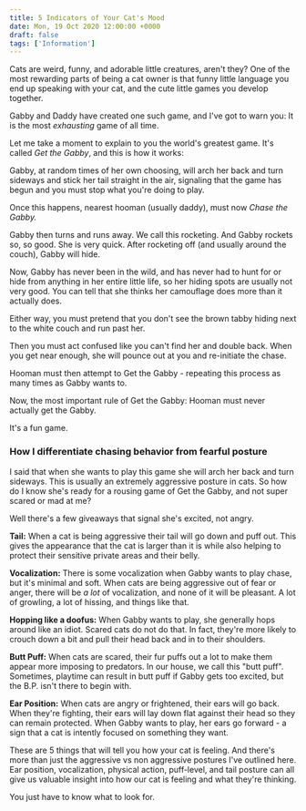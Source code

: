 ```yaml
---
title: 5 Indicators of Your Cat's Mood
date: Mon, 19 Oct 2020 12:00:00 +0000
draft: false
tags: ['Information']
---
```


Cats are weird, funny, and adorable little creatures, aren't they? One of the most rewarding parts of being a cat owner is that funny little language you end up speaking with your cat, and the cute little games you develop together.

Gabby and Daddy have created one such game, and I've got to warn you: It is the most _exhausting_ game of all time.

Let me take a moment to explain to you the world's greatest game. It's called _Get the Gabby_, and this is how it works:

Gabby, at random times of her own choosing, will arch her back and turn sideways and stick her tail straight in the air, signaling that the game has begun and you must stop what you're doing to play.

Once this happens, nearest hooman (usually daddy), must now _Chase the Gabby._

Gabby then turns and runs away. We call this rocketing. And Gabby rockets so, so good. She is very quick. After rocketing off (and usually around the couch), Gabby will hide.

Now, Gabby has never been in the wild, and has never had to hunt for or hide from anything in her entire little life, so her hiding spots are usually not very good. You can tell that she thinks her camouflage does more than it actually does.

Either way, you must pretend that you don't see the brown tabby hiding next to the white couch and run past her.

Then you must act confused like you can't find her and double back. When you get near enough, she will pounce out at you and re-initiate the chase.

Hooman must then attempt to Get the Gabby - repeating this process as many times as Gabby wants to.

Now, the most important rule of Get the Gabby: Hooman must never actually get the Gabby.

It's a fun game.

### How I differentiate chasing behavior from fearful posture

I said that when she wants to play this game she will arch her back and turn sideways. This is usually an extremely aggressive posture in cats. So how do I know she's ready for a rousing game of Get the Gabby, and not super scared or mad at me?

Well there's a few giveaways that signal she's excited, not angry.

**Tail:** When a cat is being aggressive their tail will go down and puff out. This gives the appearance that the cat is larger than it is while also helping to protect their sensitive private areas and their belly.

**Vocalization:** There is some vocalization when Gabby wants to play chase, but it's minimal and soft. When cats are being aggressive out of fear or anger, there will be _a lot_ of vocalization, and none of it will be pleasant. A lot of growling, a lot of hissing, and things like that.

**Hopping like a doofus:** When Gabby wants to play, she generally hops around like an idiot. Scared cats do not do that. In fact, they're more likely to crouch down a bit and pull their head back and in to their shoulders.

**Butt Puff:** When cats are scared, their fur puffs out a lot to make them appear more imposing to predators. In our house, we call this "butt puff". Sometimes, playtime can result in butt puff if Gabby gets too excited, but the B.P. isn't there to begin with.

**Ear Position:** When cats are angry or frightened, their ears will go back. When they're fighting, their ears will lay down flat against their head so they can remain protected. When Gabby wants to play, her ears go forward - a sign that a cat is intently focused on something they want.

These are 5 things that will tell you how your cat is feeling. And there's more than just the aggressive vs non aggressive postures I've outlined here. Ear position, vocalization, physical action, puff-level, and tail posture can all give us valuable insight into how our cat is feeling and what they're thinking.

You just have to know what to look for.